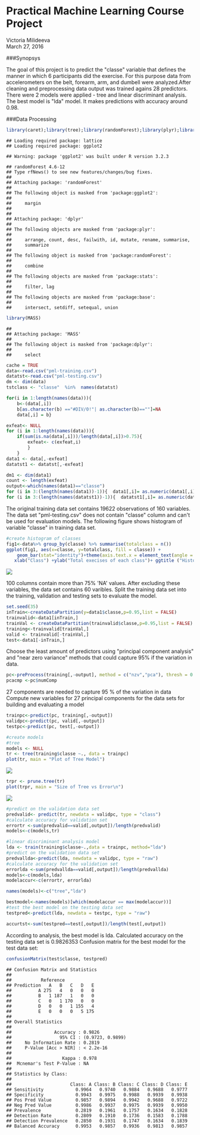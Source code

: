 # Practical Machine Learning Course Project
Victoria Milideeva  
March 27, 2016  

###Synopsys


The goal of this project is to predict the "classe" variable that defines the manner in which 6 participants did the exercise. For this purpose data from accelerometers on the belt, forearm, arm, and dumbell were analyzed.After cleaning and preprocessing data output was trained agains 28 predictors. There were 2 models were applied -  tree and linear discriminant analysis. The best model is "lda" model. It makes predictions with accuracy around 0.98.


###Data Processing


```r
library(caret);library(tree);library(randomForest);library(plyr);library(dplyr)
```

```
## Loading required package: lattice
## Loading required package: ggplot2
```

```
## Warning: package 'ggplot2' was built under R version 3.2.3
```

```
## randomForest 4.6-12
## Type rfNews() to see new features/changes/bug fixes.
## 
## Attaching package: 'randomForest'
## 
## The following object is masked from 'package:ggplot2':
## 
##     margin
## 
## 
## Attaching package: 'dplyr'
## 
## The following objects are masked from 'package:plyr':
## 
##     arrange, count, desc, failwith, id, mutate, rename, summarise,
##     summarize
## 
## The following object is masked from 'package:randomForest':
## 
##     combine
## 
## The following objects are masked from 'package:stats':
## 
##     filter, lag
## 
## The following objects are masked from 'package:base':
## 
##     intersect, setdiff, setequal, union
```

```r
library(MASS)
```

```
## 
## Attaching package: 'MASS'
## 
## The following object is masked from 'package:dplyr':
## 
##     select
```

```r
cache = TRUE
data<-read.csv("pml-training.csv")
datatst<-read.csv("pml-testing.csv")
dm <- dim(data)
tstclass <- "classe"  %in%  names(datatst)

for(i in 1:length(names(data))){
    b<-(data[,i])
    b[as.character(b) =="#DIV/0!"| as.character(b)==""]=NA
    data[,i] = b}

exfeat<- NULL
for (i in 1:length(names(data))){ 
    if(sum(is.na(data[,i]))/length(data[,i])>0.75){
        exfeat<- c(exfeat,i)
        }
    }
data1 <- data[,-exfeat]
datatst1 <- datatst[,-exfeat]

dm1 <- dim(data1)
count <- length(exfeat)
output<-which(names(data1)=="classe")
for (i in 3:(length(names(data1))-1)){  data1[,i]= as.numeric(data1[,i])}
for (i in 3:(length(names(datatst1))-1)){  datatst1[,i]= as.numeric(datatst1[,i])}
```
The original training data set contains 19622 observations of 160  variables. The data set  "pml-testing.csv" does not contain "classe" column and can't be used for evaluation models.
The following figure shows histogram of variable "classe" in training data set. 


```r
#create histogram of classes
fig1<-data%>% group_by(classe) %>% summarise(totalclass = n())
ggplot(fig1, aes(x=classe, y=totalclass, fill = classe)) +
    geom_bar(stat="identity")+theme(axis.text.x = element_text(angle = 0,hjust = 1))+
   xlab("Class") +ylab("Total execises of each class")+ ggtitle ("Histogram of classes of exercises ")
```

![](index_files/figure-html/unnamed-chunk-2-1.png) 


100 columns contain more than 75% 'NA' values. 
After excluding these variables, the data set contains 60  varibles.
Split the training data set into the training, validation and testing sets to evaluate the model.


```r
set.seed(35)
inTrain<-createDataPartition(y=data1$classe,p=0.95,list = FALSE)
trainvalid<-data1[inTrain,]
trainVal <- createDataPartition(trainvalid$classe,p=0.95,list = FALSE)
training<-trainvalid[trainVal,]
valid <- trainvalid[-trainVal,]
test<-data1[-inTrain,]
```

Choose the least amount of predictors using "principal component analysis" and "near zero variance" methods that could capture 95% if the variation in data.


```r
pc<-preProcess(training[,-output], method = c("nzv","pca"), thresh = 0.95)
pcacmp <-pc$numComp
```

27  components are needed to capture 95 % of the variation in data
Compute new variables for 27 principal components for the data sets for building and evaluating a model


```r
trainpc<-predict(pc, training[,-output])
validpc<-predict(pc, valid[,-output])
testpc<-predict(pc, test[,-output])

#create models
#tree
models <- NULL
tr <- tree(training$classe ~., data = trainpc)
plot(tr, main = "Plot of Tree Model")
```

![](index_files/figure-html/unnamed-chunk-5-1.png) 

```r
trpr <- prune.tree(tr)
plot(trpr, main = "Size of Tree vs Error\n")
```

![](index_files/figure-html/unnamed-chunk-5-2.png) 

```r
#predict on the validation data set
predvalid<- predict(tr, newdata = validpc, type = "class")
#calculate accuracy for validation set
errortr <-sum(predvalid==valid[,output])/length(predvalid)
models<-c(models,tr)

#linear discriminant analysis model
lda <- train(training$classe~.,data = trainpc, method="lda")
#predict on the validation data set
predvallda<-predict(lda, newdata = validpc, type = "raw")
#calculate accuracy for the validation set
errorlda <-sum(predvallda==valid[,output])/length(predvallda)
models<-c(models,lda)
modelaccur<-c(errortr, errorlda)

names(models)<-c("tree","lda")

bestmodel<-names(models)[which(modelaccur == max(modelaccur))]
#test the best model on the testing data set
testpred<-predict(lda, newdata = testpc, type = "raw")

accurtst<-sum(testpred==test[,output])/length(test[,output])
```

According to analysis, the best model is lda. Calculated accuracy on the testing 
data set is 0.9826353
 Confusion matrix for the best model for the test data set:



```r
confusionMatrix(test$classe, testpred)
```

```
## Confusion Matrix and Statistics
## 
##           Reference
## Prediction   A   B   C   D   E
##          A 275   4   0   0   0
##          B   1 187   1   0   0
##          C   0   1 170   0   0
##          D   0   0   1 155   4
##          E   0   0   0   5 175
## 
## Overall Statistics
##                                           
##                Accuracy : 0.9826          
##                  95% CI : (0.9723, 0.9899)
##     No Information Rate : 0.2819          
##     P-Value [Acc > NIR] : < 2.2e-16       
##                                           
##                   Kappa : 0.978           
##  Mcnemar's Test P-Value : NA              
## 
## Statistics by Class:
## 
##                      Class: A Class: B Class: C Class: D Class: E
## Sensitivity            0.9964   0.9740   0.9884   0.9688   0.9777
## Specificity            0.9943   0.9975   0.9988   0.9939   0.9938
## Pos Pred Value         0.9857   0.9894   0.9942   0.9688   0.9722
## Neg Pred Value         0.9986   0.9937   0.9975   0.9939   0.9950
## Prevalence             0.2819   0.1961   0.1757   0.1634   0.1828
## Detection Rate         0.2809   0.1910   0.1736   0.1583   0.1788
## Detection Prevalence   0.2850   0.1931   0.1747   0.1634   0.1839
## Balanced Accuracy      0.9953   0.9857   0.9936   0.9813   0.9857
```
 
